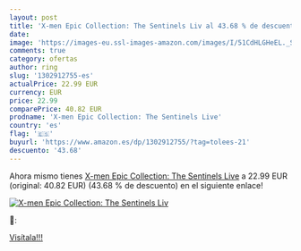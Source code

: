 ```yaml
---
layout: post
title: 'X-men Epic Collection: The Sentinels Liv al 43.68 % de descuento'
date: 
image: 'https://images-eu.ssl-images-amazon.com/images/I/51CdHLGHeEL._SL200_.jpg'
comments: true
category: ofertas
author: ring
slug: '1302912755-es'
actualPrice: 22.99 EUR
currency: EUR
price: 22.99
comparePrice: 40.82 EUR
prodname: 'X-men Epic Collection: The Sentinels Live'
country: 'es'
flag: '🇪🇸'
buyurl: 'https://www.amazon.es/dp/1302912755/?tag=tolees-21'
descuento: '43.68'
---
```


Ahora mismo tienes [X-men Epic Collection: The Sentinels Live](https://www.amazon.es/dp/1302912755/?tag=tolees-21) a 22.99 EUR (original: 40.82 EUR) (43.68 %  de descuento) en el siguiente enlace!

[![X-men Epic Collection: The Sentinels Liv](https://images-eu.ssl-images-amazon.com/images/I/51CdHLGHeEL._SL200_.jpg)](https://www.amazon.es/dp/1302912755/?tag=tolees-21)

🔎:


[Visítala!!!](https://www.amazon.es/dp/1302912755/?tag=tolees-21)
